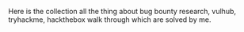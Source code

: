 Here is the collection all the thing about bug bounty research, vulhub, tryhackme, hackthebox walk through which are solved by me. 
